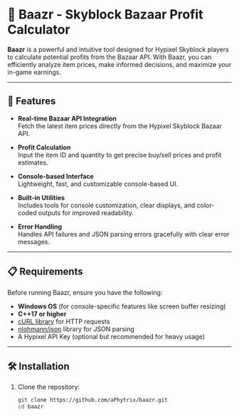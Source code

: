 # 🌟 Baazr - Skyblock Bazaar Profit Calculator

**Baazr** is a powerful and intuitive tool designed for Hypixel Skyblock players to calculate potential profits from the Bazaar API. With Baazr, you can efficiently analyze item prices, make informed decisions, and maximize your in-game earnings.

---

## 🚀 Features

- **Real-time Bazaar API Integration**  
  Fetch the latest item prices directly from the Hypixel Skyblock Bazaar API.

- **Profit Calculation**  
  Input the item ID and quantity to get precise buy/sell prices and profit estimates.

- **Console-based Interface**  
  Lightweight, fast, and customizable console-based UI.

- **Built-in Utilities**  
  Includes tools for console customization, clear displays, and color-coded outputs for improved readability.

- **Error Handling**  
  Handles API failures and JSON parsing errors gracefully with clear error messages.

---

## 📋 Requirements

Before running Baazr, ensure you have the following:

- **Windows OS** (for console-specific features like screen buffer resizing)  
- **C++17 or higher**  
- [cURL library](https://curl.se/) for HTTP requests  
- [nlohmann/json](https://github.com/nlohmann/json) library for JSON parsing  
- A Hypixel API Key (optional but recommended for heavy usage)

---

## 🛠️ Installation

1. Clone the repository:
   ```bash
   git clone https://github.com/aPhytrix/baazr.git
   cd baazr

